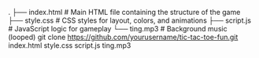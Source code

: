 .
├── index.html   # Main HTML file containing the structure of the game
├── style.css    # CSS styles for layout, colors, and animations
├── script.js    # JavaScript logic for gameplay
└── ting.mp3     # Background music (looped)
git clone https://github.com/yourusername/tic-tac-toe-fun.git
index.html
style.css
script.js
ting.mp3
